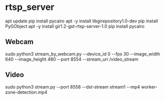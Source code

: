 # rtsp_server
apt update
pip install pycairo
apt -y install libgirepository1.0-dev
pip install PyGObject
apt -y install gir1.2-gst-rtsp-server-1.0
pip install pycairo

## Webcam
sudo python3 stream_by_webcam.py --device_id 0 --fps 30 --image_width 640 --image_height 480 --port 8554 --stream_uri /video_stream
## Video 
sudo python3 stream.py --port 8558 --dst-stream stream1 --mp4 worker-zone-detection.mp4
